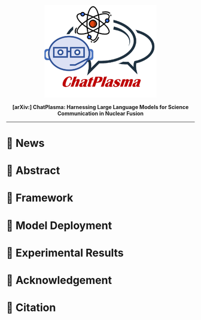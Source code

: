 <div align="center">

<img src="https://github.com/Event-AHU/ChatPlasma/blob/main/NFlogo.jpg" width="300">

**[arXiv:] ChatPlasma: Harnessing Large Language Models for Science Communication in Nuclear Fusion** 

------

</div>



# :dart: News 



# :dart: Abstract 



# :dart: Framework 



# :dart: Model Deployment 



# :dart: Experimental Results 



# :dart: Acknowledgement 



# :dart: Citation 




